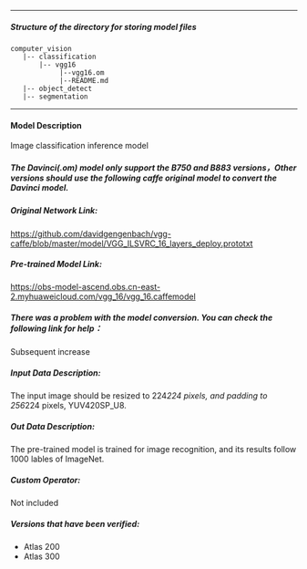 *******************************************************************************
##### Structure of the directory for storing model files
```
computer_vision
   |-- classification
       |-- vgg16
            |--vgg16.om
            |--README.md
   |-- object_detect
   |-- segmentation
```
*******************************************************************************

#### Model Description
Image classification inference model

##### The Davinci(.om) model only  support the B750 and B883 versions，Other versions should use the following caffe original model to convert the Davinci model.

##### Original Network Link:
https://github.com/davidgengenbach/vgg-caffe/blob/master/model/VGG_ILSVRC_16_layers_deploy.prototxt

##### Pre-trained Model Link:
https://obs-model-ascend.obs.cn-east-2.myhuaweicloud.com/vgg_16/vgg_16.caffemodel

##### There was a problem with the model conversion. You can check the following link for help：
Subsequent increase

##### Input Data Description:
The input image should be resized to 224*224 pixels, and padding to 256*224 pixels, YUV420SP_U8.

##### Out Data Description:
The pre-trained model is trained for image recognition, and its results follow 1000 lables of ImageNet.

##### Custom Operator:
Not included

##### Versions that have been verified:
- Atlas 200
- Atlas 300
